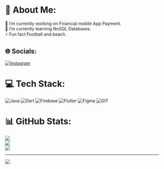 # 💫 About Me:
🔭 I’m currently working on Financial mobile App Payment.<br>🌱 I’m currently learning NoSQL Databases.<br>⚡ Fun fact Football and beach.


## 🌐 Socials:
[![Instagram](https://img.shields.io/badge/Instagram-%23E4405F.svg?logo=Instagram&logoColor=white)](https://instagram.com/abdifitahabdulkadir_) 

# 💻 Tech Stack:
![Java](https://img.shields.io/badge/java-%23ED8B00.svg?style=flat&logo=java&logoColor=white) ![Dart](https://img.shields.io/badge/dart-%230175C2.svg?style=flat&logo=dart&logoColor=white) ![Firebase](https://img.shields.io/badge/firebase-%23039BE5.svg?style=flat&logo=firebase) ![Flutter](https://img.shields.io/badge/Flutter-%2302569B.svg?style=flat&logo=Flutter&logoColor=white) 	![Figma](https://img.shields.io/badge/figma-%23F24E1E.svg?style=flat&logo=figma&logoColor=white) ![GIT](https://img.shields.io/badge/Git-fc6d26?style=flat&logo=git&logoColor=white)
# 📊 GitHub Stats:
![](https://github-readme-stats.vercel.app/api?username=abdifitahabdulkadir&theme=merko&hide_border=false&include_all_commits=true&count_private=false)<br/>
![](https://github-readme-streak-stats.herokuapp.com/?user=abdifitahabdulkadir&theme=merko&hide_border=false)<br/>
![](https://github-readme-stats.vercel.app/api/top-langs/?username=abdifitahabdulkadir&theme=merko&hide_border=false&include_all_commits=true&count_private=false&layout=compact)

---
[![](https://visitcount.itsvg.in/api?id=abdifitahabdulkadir&icon=0&color=0)](https://visitcount.itsvg.in)

<!-- Proudly created with GPRM ( https://gprm.itsvg.in ) -->
